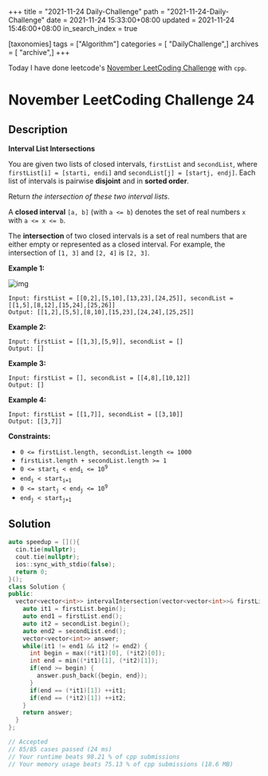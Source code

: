 +++
title = "2021-11-24 Daily-Challenge"
path = "2021-11-24-Daily-Challenge"
date = 2021-11-24 15:33:00+08:00
updated = 2021-11-24 15:46:00+08:00
in_search_index = true

[taxonomies]
tags = ["Algorithm"]
categories = [ "DailyChallenge",]
archives = [ "archive",]
+++

Today I have done leetcode's [November LeetCoding Challenge](https://leetcode.com/problems/interval-list-intersections/) with `cpp`.

<!-- more -->

# November LeetCoding Challenge 24

## Description

**Interval List Intersections**

You are given two lists of closed intervals, `firstList` and `secondList`, where `firstList[i] = [starti, endi]` and `secondList[j] = [startj, endj]`. Each list of intervals is pairwise **disjoint** and in **sorted order**.

Return *the intersection of these two interval lists*.

A **closed interval** `[a, b]` (with `a <= b`) denotes the set of real numbers `x` with `a <= x <= b`.

The **intersection** of two closed intervals is a set of real numbers that are either empty or represented as a closed interval. For example, the intersection of `[1, 3]` and `[2, 4]` is `[2, 3]`.

 

**Example 1:**

![img](https://assets.leetcode.com/uploads/2019/01/30/interval1.png)

```
Input: firstList = [[0,2],[5,10],[13,23],[24,25]], secondList = [[1,5],[8,12],[15,24],[25,26]]
Output: [[1,2],[5,5],[8,10],[15,23],[24,24],[25,25]]
```

**Example 2:**

```
Input: firstList = [[1,3],[5,9]], secondList = []
Output: []
```

**Example 3:**

```
Input: firstList = [], secondList = [[4,8],[10,12]]
Output: []
```

**Example 4:**

```
Input: firstList = [[1,7]], secondList = [[3,10]]
Output: [[3,7]]
```

 

**Constraints:**

<ul>
	<li><code>0 &lt;= firstList.length, secondList.length &lt;= 1000</code></li>
	<li><code>firstList.length + secondList.length &gt;= 1</code></li>
	<li><code>0 &lt;= start<sub>i</sub> &lt; end<sub>i</sub> &lt;= 10<sup>9</sup></code></li>
	<li><code>end<sub>i</sub> &lt; start<sub>i+1</sub></code></li>
	<li><code>0 &lt;= start<sub>j</sub> &lt; end<sub>j</sub> &lt;= 10<sup>9</sup> </code></li>
	<li><code>end<sub>j</sub> &lt; start<sub>j+1</sub></code></li>
</ul>


## Solution

``` cpp
auto speedup = [](){
  cin.tie(nullptr);
  cout.tie(nullptr);
  ios::sync_with_stdio(false);
  return 0;
}();
class Solution {
public:
  vector<vector<int>> intervalIntersection(vector<vector<int>>& firstList, vector<vector<int>>& secondList) {
    auto it1 = firstList.begin();
    auto end1 = firstList.end();
    auto it2 = secondList.begin();
    auto end2 = secondList.end();
    vector<vector<int>> answer;
    while(it1 != end1 && it2 != end2) {
      int begin = max((*it1)[0], (*it2)[0]);
      int end = min((*it1)[1], (*it2)[1]);
      if(end >= begin) {
        answer.push_back({begin, end});
      }
      if(end == (*it1)[1]) ++it1;
      if(end == (*it2)[1]) ++it2;
    }
    return answer;
  }
};

// Accepted
// 85/85 cases passed (24 ms)
// Your runtime beats 98.21 % of cpp submissions
// Your memory usage beats 75.13 % of cpp submissions (18.6 MB)
```
